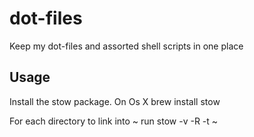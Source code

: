 # dot-files

Keep my dot-files and assorted shell scripts in one place

## Usage

Install the stow package. On Os X
    brew install stow

For each directory to link into ~ run
    stow -v -R -t ~ <DIR>

